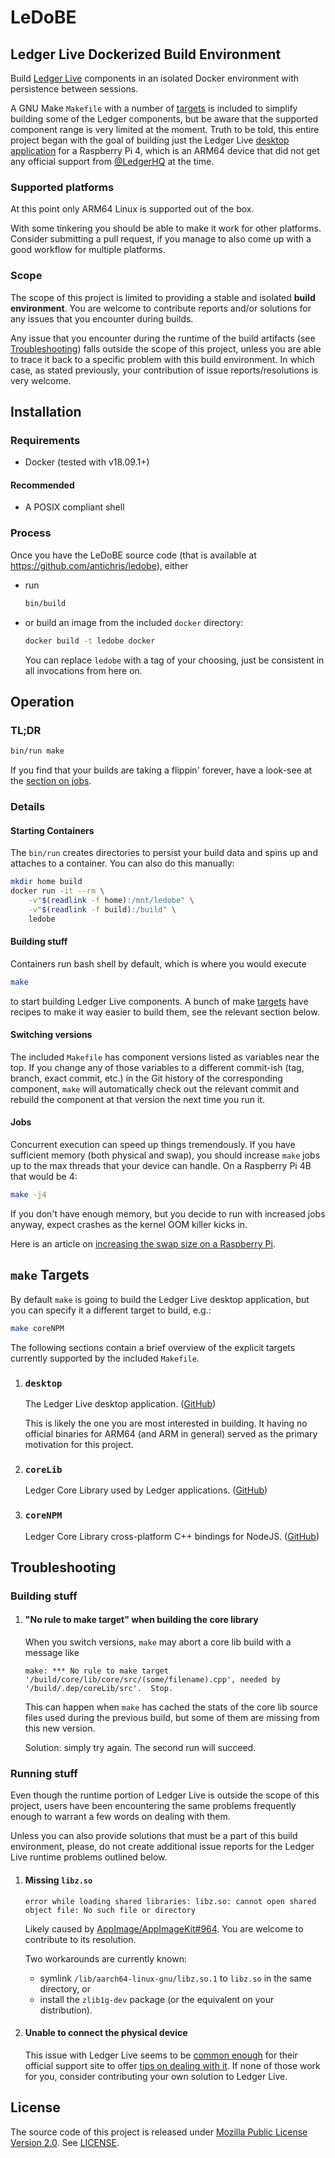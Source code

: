 # LeDoBE

## Ledger Live Dockerized Build Environment

Build [Ledger Live][ledger] components in an isolated Docker environment with persistence between sessions.

A GNU Make `Makefile` with a number of [targets] is included to simplify building some of the Ledger components, but be aware that the supported component range is very limited at the moment. Truth to be told, this entire project began with the goal of building just the Ledger Live [desktop application][tg-desktop] for a Raspberry Pi 4, which is an ARM64 device that did not get any official support from [@LedgerHQ][ledgerhq] at the time.

### Supported platforms

At this point only ARM64 Linux is supported out of the box.

With some tinkering you should be able to make it work for other platforms. Consider submitting a pull request, if you manage to also come up with a good workflow for multiple platforms.

### Scope

The scope of this project is limited to providing a stable and isolated **build environment**. You are welcome to contribute reports and/or solutions for any issues that you encounter during builds.

Any issue that you encounter during the runtime of the build artifacts (see [Troubleshooting]) falls outside the scope of this project, unless you are able to trace it back to a specific problem with this build environment. In which case, as stated previously, your contribution of issue reports/resolutions is very welcome.


## Installation

### Requirements

- Docker (tested with v18.09.1+)

#### Recommended

- A POSIX compliant shell


### Process

Once you have the LeDoBE source code (that is available at <https://github.com/antichris/ledobe>), either

- run

	```sh
	bin/build
	```

- or build an image from the included `docker` directory:

	```sh
	docker build -t ledobe docker
	```

	You can replace `ledobe` with a tag of your choosing, just be consistent in all invocations from here on.


## Operation

### TL;DR

```sh
bin/run make
```

If you find that your builds are taking a flippin' forever, have a look-see at the [section on jobs][jobs].


### Details

#### Starting Containers

The `bin/run` creates directories to persist your build data and spins up and attaches to a container. You can also do this manually:

```sh
mkdir home build
docker run -it --rm \
	-v"$(readlink -f home):/mnt/ledobe" \
	-v"$(readlink -f build):/build" \
	ledobe
```

#### Building stuff

Containers run bash shell by default, which is where you would execute

```sh
make
```

to start building Ledger Live components. A bunch of make [targets] have recipes to make it way easier to build them, see the relevant section below.


#### Switching versions

The included `Makefile` has component versions listed as variables near the top. If you change any of those variables to a different commit-ish (tag, branch, exact commit, etc.) in the Git history of the corresponding component, `make` will automatically check out the relevant commit and rebuild the component at that version the next time you run it.


#### Jobs

Concurrent execution can speed up things tremendously. If you have sufficient memory (both physical and swap), you should increase `make` jobs up to the max threads that your device can handle. On a Raspberry Pi 4B that would be 4:

```sh
make -j4
```

If you don't have enough memory, but you decide to run with increased jobs anyway, expect crashes as the kernel OOM killer kicks in.

Here is an article on [increasing the swap size on a Raspberry Pi][rpi-swap].


## `make` Targets

[targets]: #make-targets (`make` Targets)

By default `make` is going to build the Ledger Live desktop application, but you can specify it a different target to build, e.g.:

```sh
make coreNPM
```

The following sections contain a brief overview of the explicit targets currently supported by the included `Makefile`.

1. ### `desktop`

	[tg-desktop]: #desktop (Target `desktop`)

	The Ledger Live desktop application. ([GitHub][gh-desktop])

	This is likely the one you are most interested in building. It having no official binaries for ARM64 (and ARM in general) served as the primary motivation for this project.


2. ### `coreLib`

	Ledger Core Library used by Ledger applications. ([GitHub][gh-core])


3. ### `coreNPM`

	Ledger Core Library cross-platform C++ bindings for NodeJS. ([GitHub][gh-coreNPM])


## Troubleshooting

### Building stuff

1. #### "No rule to make target" when building the core library

	When you switch versions, `make` may abort a core lib build with a message like

	```text
	make: *** No rule to make target '/build/core/lib/core/src/(some/filename).cpp', needed by '/build/.dep/coreLib/src'.  Stop.
	```

	This can happen when `make` has cached the stats of the core lib source files used during the previous build, but some of them are missing from this new version.

	Solution: simply try again. The second run will succeed.

### Running stuff

Even though the runtime portion of Ledger Live is outside the scope of this project, users have been encountering the same problems frequently enough to warrant a few words on dealing with them.

Unless you can also provide solutions that must be a part of this build environment, please, do not create additional issue reports for the Ledger Live runtime problems outlined below.

1. #### Missing `libz.so`

	```text
	error while loading shared libraries: libz.so: cannot open shared object file: No such file or directory
	```

	Likely caused by [AppImage/AppImageKit#964]. You are welcome to contribute to its resolution.

	Two workarounds are currently known:

	- symlink `/lib/aarch64-linux-gnu/libz.so.1` to `libz.so` in the same directory, or
	- install the `zlib1g-dev` package (or the equivalent on your distribution).

2. #### Unable to connect the physical device

	This issue with Ledger Live seems to be [common enough][undetected] for their official support site to offer [tips on dealing with it][tips]. If none of those work for you, consider contributing your own solution to Ledger Live.


## License

The source code of this project is released under [Mozilla Public License Version 2.0][mpl]. See [LICENSE](LICENSE).

[ledger]: https://www.ledger.com/ledger-live
	"Ledger Live: Most trusted & secure crypto wallet | Ledger"
[ledgerhq]: https://github.com/LedgerHQ
	"Ledger"

[Troubleshooting]: #running-stuff
	"Troubleshooting ❭ Running stuff"

[jobs]: #jobs
	"Operation ❭ Details ❭ Jobs"

[gh-desktop]: https://github.com/LedgerHQ/ledger-live-desktop
	"LedgerHQ/ledger-live-desktop: Ledger Live (Desktop) - GitHub"
[gh-coreNPM]: https://github.com/LedgerHQ/lib-ledger-core-node-bindings
	"LedgerHQ/lib-ledger-core-node-bindings - GitHub"
[gh-core]: https://github.com/LedgerHQ/lib-ledger-core
	"LedgerHQ/lib-ledger-core - GitHub"

[rpi-swap]: https://nebl.io/neblio-university/enabling-increasing-raspberry-pi-swap/
	"Enabling & Increasing Raspberry Pi Swap - Neblio"

[AppImage/AppImageKit#964]: https://github.com/AppImage/AppImageKit/issues/964
	"ARM and ARM64 AppImages link to libz.so instead of libz.so.1 · Issue #964 · AppImage/AppImageKit"
[undetected]: https://github.com/LedgerHQ/ledger-live-desktop/issues?q=is:issue+device+not+detected
	"Search: device not detected - Issues· LedgerHQ/ledger-live-desktop"
[tips]: https://support.ledger.com/hc/en-us/articles/115005165269-Fix-connection-issues
	"Fix USB connection issues with Ledger Live – Ledger Support"

[mpl]: https://www.mozilla.org/en-US/MPL/2.0/
	"Mozilla Public License, version 2.0"
